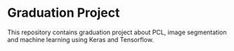 # Graduation Project
This repository contains graduation project about PCL, image segmentation and machine learning using Keras and Tensorflow.
